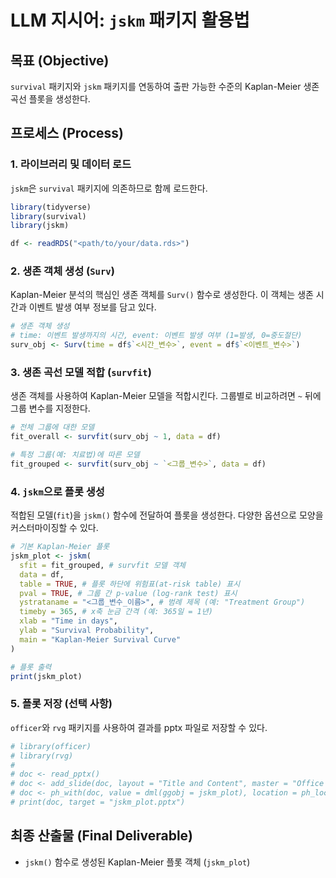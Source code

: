 # LLM 지시어: `jskm` 패키지 활용법

## 목표 (Objective)
`survival` 패키지와 `jskm` 패키지를 연동하여 출판 가능한 수준의 Kaplan-Meier 생존 곡선 플롯을 생성한다.

## 프로세스 (Process)

### 1. 라이브러리 및 데이터 로드
`jskm`은 `survival` 패키지에 의존하므로 함께 로드한다.
```R
library(tidyverse)
library(survival)
library(jskm)

df <- readRDS("<path/to/your/data.rds>")
```

### 2. 생존 객체 생성 (`Surv`)
Kaplan-Meier 분석의 핵심인 생존 객체를 `Surv()` 함수로 생성한다. 이 객체는 생존 시간과 이벤트 발생 여부 정보를 담고 있다.
```R
# 생존 객체 생성
# time: 이벤트 발생까지의 시간, event: 이벤트 발생 여부 (1=발생, 0=중도절단)
surv_obj <- Surv(time = df$`<시간_변수>`, event = df$`<이벤트_변수>`)
```

### 3. 생존 곡선 모델 적합 (`survfit`)
생존 객체를 사용하여 Kaplan-Meier 모델을 적합시킨다. 그룹별로 비교하려면 `~` 뒤에 그룹 변수를 지정한다.
```R
# 전체 그룹에 대한 모델
fit_overall <- survfit(surv_obj ~ 1, data = df)

# 특정 그룹(예: 치료법)에 따른 모델
fit_grouped <- survfit(surv_obj ~ `<그룹_변수>`, data = df)
```

### 4. `jskm`으로 플롯 생성
적합된 모델(`fit`)을 `jskm()` 함수에 전달하여 플롯을 생성한다. 다양한 옵션으로 모양을 커스터마이징할 수 있다.

```R
# 기본 Kaplan-Meier 플롯
jskm_plot <- jskm(
  sfit = fit_grouped, # survfit 모델 객체
  data = df,
  table = TRUE, # 플롯 하단에 위험표(at-risk table) 표시
  pval = TRUE, # 그룹 간 p-value (log-rank test) 표시
  ystrataname = "<그룹_변수_이름>", # 범례 제목 (예: "Treatment Group")
  timeby = 365, # x축 눈금 간격 (예: 365일 = 1년)
  xlab = "Time in days",
  ylab = "Survival Probability",
  main = "Kaplan-Meier Survival Curve"
)

# 플롯 출력
print(jskm_plot)
```

### 5. 플롯 저장 (선택 사항)
`officer`와 `rvg` 패키지를 사용하여 결과를 pptx 파일로 저장할 수 있다.
```R
# library(officer)
# library(rvg)
#
# doc <- read_pptx()
# doc <- add_slide(doc, layout = "Title and Content", master = "Office Theme")
# doc <- ph_with(doc, value = dml(ggobj = jskm_plot), location = ph_location_fullsize())
# print(doc, target = "jskm_plot.pptx")
```

## 최종 산출물 (Final Deliverable)
- `jskm()` 함수로 생성된 Kaplan-Meier 플롯 객체 (`jskm_plot`)
